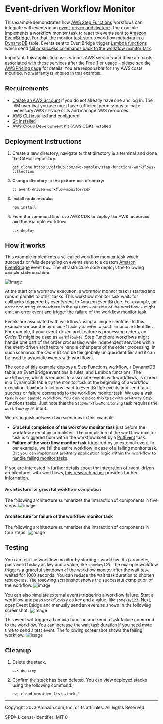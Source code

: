 # Event-driven Workflow Monitor

This example demonstrates how [AWS Step Functions](https://aws.amazon.com/step-functions/) workflows can integrate with events in an [event-driven architecture](https://aws.amazon.com/what-is/eda/). The example implements a workflow monitor task to react to events sent to [Amazon EventBridge](https://aws.amazon.com/eventbridge/). For that, the monitor task stores workflow metadata in a [DynamoDB](https://aws.amazon.com/dynamodb/) table. Events sent to EventBridge trigger [Lambda functions](https://docs.aws.amazon.com/lambda/latest/dg/welcome.html), which send [fail or success commands back to the workflow monitor task](https://docs.aws.amazon.com/step-functions/latest/dg/callback-task-sample-sqs.html).

Important: this application uses various AWS services and there are costs associated with these services after the Free Tier usage - please see the [AWS Pricing page](https://aws.amazon.com/pricing/) for details. You are responsible for any AWS costs incurred. No warranty is implied in this example.

## Requirements

* [Create an AWS account](https://portal.aws.amazon.com/gp/aws/developer/registration/index.html) if you do not already have one and log in. The IAM user that you use must have sufficient permissions to make necessary AWS service calls and manage AWS resources.
* [AWS CLI](https://docs.aws.amazon.com/cli/latest/userguide/install-cliv2.html) installed and configured
* [Git installed](https://git-scm.com)
* [AWS Cloud Development Kit](https://docs.aws.amazon.com/cdk/v2/guide/getting_started.html) (AWS CDK) installed

## Deployment Instructions

1. Create a new directory, navigate to that directory in a terminal and clone the GitHub repository:
    ``` 
    git clone https://github.com/aws-samples/step-functions-workflows-collection
    ```
1. Change directory to the pattern cdk directory:
    ```
    cd event-driven-workflow-monitor/cdk
    ```
1. Install node modules
    ```
    npm install
    ```
1. From the command line, use AWS CDK to deploy the AWS resources and the example workflow:
    ```
    cdk deploy
    ```

## How it works

This example implements a so-called workflow monitor task which succeeds or fails depending on events send to a custom [Amazon EventBridge](https://aws.amazon.com/eventbridge/) event bus. The infrastructure code deploys the following sample state machine.

![image](./resources/statemachine.png)

At the start of a workflow execution, a workflow monitor task is started and runs in parallel to other tasks. This workflow monitor task waits for callbacks triggered by events sent to Amazon EventBridge. For example, an error occurring somewhere in the system - outside of the workflow - might emit an error event and trigger the failure of the workflow monitor task.

Events are associated with workflows using a unique identifier. In this example we use the term ```workflowkey``` to refer to such an unique identifier. For example, if your event-driven architecture is processing orders, an *Order ID* might be used as ```workflowkey```. Step Functions workflows might handle one part of the order processing while independent services within the event-driven architecture handle other parts of the order processing. In such scenarios the *Order ID* can be the globally unique identifier and it can be used to associate events with workflows.

The code of this example deploys a Step Functions workflow, a DynamoDB table, an EventBridge event bus & rules, and Lambda functions. The ```workflowkey```, which is required to associate events with workflows, is stored in a DynamoDB table by the monitor task at the beginning of a workflow execution. Lambda functions react to EventBridge events and send task success or failure commands to the workflow monitor task. We use a wait task in our sample workflow. You can replace this task with arbitrary Step Functions tasks. Just note that the ```StopWorkflowMonitoring``` task requires the ```workflowkey``` as input.

We distinguish between two scenarios in this example:
* **Graceful completion of the workflow monitor task** just before the workflow execution completes. The completion of the workflow monitor task is triggered from within the workflow itself by a [PutEvent](https://docs.aws.amazon.com/step-functions/latest/dg/connect-eventbridge.html) task.
* **Failure of the workflow monitor task** triggered by an external event. In our example, we fail the entire workflow in case of a failing monitor task. But you can [implement arbitrary application logic within the workflow to handle failing monitor tasks](https://docs.aws.amazon.com/step-functions/latest/dg/concepts-error-handling.html). 

If you are interested in further details about the integration of event-driven architectures with workflows, [this research paper](https://doi.org/10.1016/j.is.2014.04.002) provides further information.

#### Architecture for graceful workflow completion
The following architecture summarizes the interaction of components in five steps.
![image](./resources/workflow-monitoring-stop.png)

#### Architecture for failure of the workflow monitor task
The following architecture summarizes the interaction of components in four steps.
![image](./resources/workflow-monitoring-error.png)


## Testing

You can test the workflow monitor by starting a workflow. As parameter, pass ```workflowkey``` as key and a value, like ```somekey123```. The example workflow triggers a graceful shutdown of the workflow monitor after the wait task waited for 1000 seconds. You can reduce the wait task duration to shorten test cycles. The following screenshot shows the successful completion of the workflow.
![image](./resources/success-example.png)

You can also simulate external events triggering a workflow failure. Start a workflow and pass ```workflowkey``` as key and a value, like ```somekey123```. Next, open Event Bridge and manually send an event as shown in the following screenshot.
![image](./resources/sample-event.png)

This event will trigger a Lambda function and send a task failure command to the workflow. You can increase the wait task duration if you need more time to send a test event. The following screenshot shows the failing workflow.
![image](./resources/fail-example.png)


## Cleanup
 
1. Delete the stack.
    ```
    cdk destroy
    ```
1. Confirm the stack has been deleted. You can view deployed stacks using the following command.
    ```
    aws cloudformation list-stacks"
    ```
----
Copyright 2023 Amazon.com, Inc. or its affiliates. All Rights Reserved.

SPDX-License-Identifier: MIT-0
